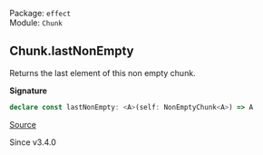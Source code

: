 Package: `effect`<br />
Module: `Chunk`<br />

## Chunk.lastNonEmpty

Returns the last element of this non empty chunk.

**Signature**

```ts
declare const lastNonEmpty: <A>(self: NonEmptyChunk<A>) => A
```

[Source](https://github.com/Effect-TS/effect/tree/main/packages/effect/src/Chunk.ts#L879)

Since v3.4.0